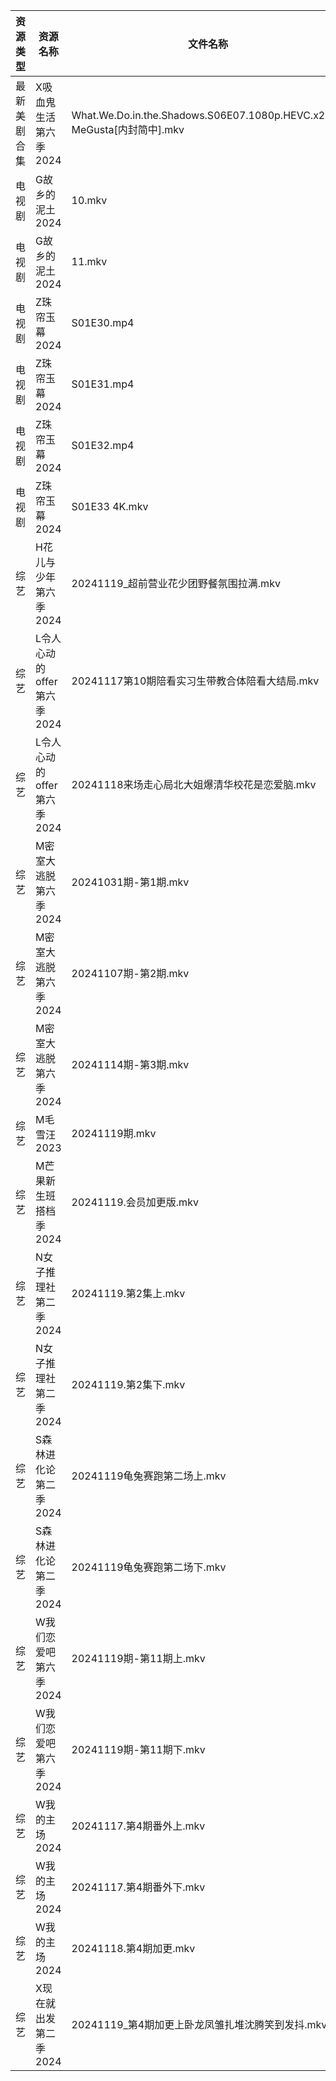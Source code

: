 | 资源类型   | 资源名称               | 文件名称                                                               | 分享链接                                      | 更新时间                |
| ------ | ------------------ | ------------------------------------------------------------------ | ----------------------------------------- | ------------------- |
| 最新美剧合集 | X吸血鬼生活第六季2024      | What.We.Do.in.the.Shadows.S06E07.1080p.HEVC.x265-MeGusta[内封简中].mkv | https://www.alipan.com/s/gCDx2TKjkNi      | 2024-11-19 16:06:59 |
| 电视剧    | G故乡的泥土2024         | 10.mkv                                                             | https://www.alipan.com/s/hbukkKUDCNQ      | 2024-11-19 14:05:37 |
| 电视剧    | G故乡的泥土2024         | 11.mkv                                                             | https://www.alipan.com/s/hbukkKUDCNQ      | 2024-11-19 14:05:37 |
| 电视剧    | Z珠帘玉幕2024          | S01E30.mp4                                                         | https://www.alipan.com/s/9Taskj8gkML      | 2024-11-19 14:07:10 |
| 电视剧    | Z珠帘玉幕2024          | S01E31.mp4                                                         | https://www.alipan.com/s/9Taskj8gkML      | 2024-11-19 14:07:10 |
| 电视剧    | Z珠帘玉幕2024          | S01E32.mp4                                                         | https://www.alipan.com/s/9Taskj8gkML      | 2024-11-19 14:07:10 |
| 电视剧    | Z珠帘玉幕2024          | S01E33 4K.mkv                                                      | https://www.alipan.com/s/9Taskj8gkML      | 2024-11-19 14:07:09 |
| 综艺     | H花儿与少年第六季2024      | 20241119_超前营业花少团野餐氛围拉满.mkv                                         | https://www.alipan.com/s/etrBePtYsJ7      | 2024-11-19 14:07:34 |
| 综艺     | L令人心动的offer第六季2024 | 20241117第10期陪看实习生带教合体陪看大结局.mkv                                     | https://www.alipan.com/s/wF4mBRf7vAS      | 2024-11-19 00:07:07 |
| 综艺     | L令人心动的offer第六季2024 | 20241118来场走心局北大姐爆清华校花是恋爱脑.mkv                                      | https://www.alipan.com/s/wF4mBRf7vAS      | 2024-11-19 00:07:07 |
| 综艺     | M密室大逃脱第六季2024      | 20241031期-第1期.mkv                                                  | https://www.alipan.com/s/TuGCwJEjiaP      | 2024-11-19 08:38:05 |
| 综艺     | M密室大逃脱第六季2024      | 20241107期-第2期.mkv                                                  | https://www.alipan.com/s/TuGCwJEjiaP      | 2024-11-19 08:38:05 |
| 综艺     | M密室大逃脱第六季2024      | 20241114期-第3期.mkv                                                  | https://www.alipan.com/s/TuGCwJEjiaP      | 2024-11-19 08:38:04 |
| 综艺     | M毛雪汪2023           | 20241119期.mkv                                                      | https://www.aliyundrive.com/s/asPqfgPRqAg | 2024-11-19 14:07:50 |
| 综艺     | M芒果新生班搭档季2024      | 20241119.会员加更版.mkv                                                 | https://www.alipan.com/s/xnGaC7WzgLK      | 2024-11-19 14:07:55 |
| 综艺     | N女子推理社第二季2024      | 20241119.第2集上.mkv                                                  | https://www.alipan.com/s/NNXXZUw3FNE      | 2024-11-19 14:08:07 |
| 综艺     | N女子推理社第二季2024      | 20241119.第2集下.mkv                                                  | https://www.alipan.com/s/NNXXZUw3FNE      | 2024-11-19 14:08:07 |
| 综艺     | S森林进化论第二季2024      | 20241119龟兔赛跑第二场上.mkv                                               | https://www.alipan.com/s/NTinyQH8gfp      | 2024-11-19 14:08:29 |
| 综艺     | S森林进化论第二季2024      | 20241119龟兔赛跑第二场下.mkv                                               | https://www.alipan.com/s/NTinyQH8gfp      | 2024-11-19 14:08:29 |
| 综艺     | W我们恋爱吧第六季2024      | 20241119期-第11期上.mkv                                                | https://www.alipan.com/s/t2J6m3nj1EP      | 2024-11-19 14:08:44 |
| 综艺     | W我们恋爱吧第六季2024      | 20241119期-第11期下.mkv                                                | https://www.alipan.com/s/t2J6m3nj1EP      | 2024-11-19 14:08:44 |
| 综艺     | W我的主场2024          | 20241117.第4期番外上.mkv                                                | https://www.alipan.com/s/KLxaNppeykr      | 2024-11-19 14:08:53 |
| 综艺     | W我的主场2024          | 20241117.第4期番外下.mkv                                                | https://www.alipan.com/s/KLxaNppeykr      | 2024-11-19 14:08:52 |
| 综艺     | W我的主场2024          | 20241118.第4期加更.mkv                                                 | https://www.alipan.com/s/KLxaNppeykr      | 2024-11-19 14:08:52 |
| 综艺     | X现在就出发第二季2024      | 20241119_第4期加更上卧龙凤雏扎堆沈腾笑到发抖.mkv                                    | https://www.alipan.com/s/4HF3vjVkffP      | 2024-11-19 14:09:06 |
